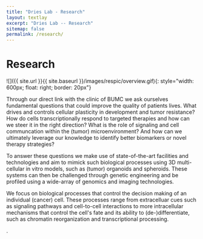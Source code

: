 ```yaml
---
title: "Dries Lab - Research"
layout: textlay
excerpt: "Dries Lab -- Research"
sitemap: false
permalink: /research/
---
```


# Research

![]({{ site.url }}{{ site.baseurl }}/images/respic/overview.gif){: style="width: 600px; float: right; border: 20px"}

Through our direct link with the clinic of BUMC we ask ourselves fundamental questions that could improve the quality of patients lives. What drives and controls cellular plasticity in development and tumor resistance? How do cells transcriptionally respond to targeted therapies and how can we steer it in the right direction? What is the role of signaling and cell communcation within the (tumor) microenvironment? And how can we ultimately leverage our knowledge to identify better biomarkers or novel therapy strategies?

To answer these questions we make use of state-of-the-art facilities and technologies and aim to mimick such biological processes using 3D multi-cellular in vitro models, such as (tumor) organoids and spheroids. These systems can then be challenged through genetic engineering and be profiled using a wide-array of genomics and imaging technologies.

We focus on biological processes that control the decision making of an individual (cancer) cell. These processes range from extracelluar cues such as signaling pathways and cell-to-cell interactions to more intracellular mechanisms that control the cell's fate and its ability to (de-)differentiate, such as chromatin reorganization and transcriptional processing. 


.

